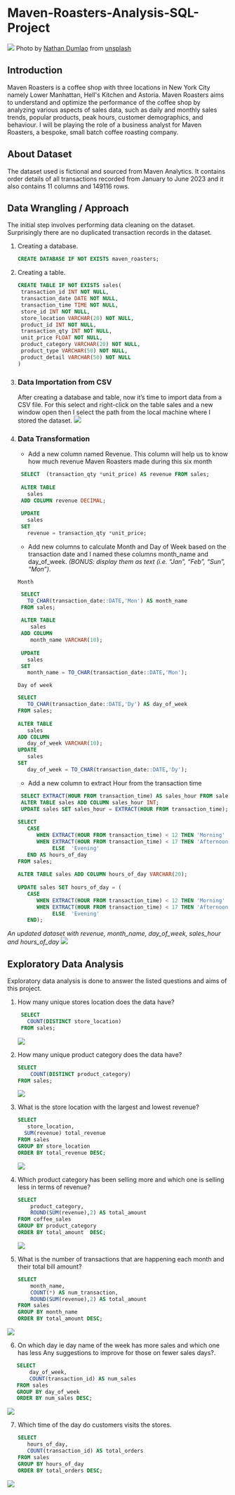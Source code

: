 # Maven-Roasters-Analysis-SQL-Project
![](nathan-dumlao-6VhPY27jdps-unsplash.jpg)
Photo by [Nathan Dumlao](https://unsplash.com/photos/three-person-holding-beverage-cups-6VhPY27jdps) from [unsplash](https://unsplash.com)

## Introduction
Maven Roasters is a coffee shop with three locations in New York City namely Lower Manhattan, Hell's Kitchen and Astoria. Maven Roasters aims to understand and optimize the performance of the coffee shop by analyzing various aspects of sales data, such as daily and monthly sales trends, popular products, peak hours, customer demographics, and behaviour.
I will be playing the role of a business analyst for Maven Roasters, a bespoke, small batch coffee roasting company.

## About Dataset
The dataset used is fictional and sourced from Maven Analytics. It contains order details of all transactions recorded from January to June 2023 and it also contains 11 columns and 149116 rows.

## Data Wrangling / Approach
The initial step involves performing data cleaning on the dataset. Surprisingly there are no duplicated transaction records in the dataset.

1. Creating a database.
   ```sql
   CREATE DATABASE IF NOT EXISTS maven_roasters;
   ```
3. Creating a table.
   ```sql
   CREATE TABLE IF NOT EXISTS sales(
    transaction_id INT NOT NULL,
    transaction_date DATE NOT NULL,
    transaction_time TIME NOT NULL,
    store_id INT NOT NULL,
    store_location VARCHAR(20) NOT NULL,
    product_id INT NOT NULL,
    transaction_qty INT NOT NULL,
    unit_price FLOAT NOT NULL,
    product_category VARCHAR(20) NOT NULL,
    product_type VARCHAR(50) NOT NULL,
    product_detail VARCHAR(50) NOT NULL
   )
   ```
3. ### Data Importation from CSV <br/>
   After creating a database and table, now it’s time to import data from a CSV file. For this select and right-click on the table sales and a new window open then I select the path 
   from the local machine where I stored the dataset.
   ![](import.PNG)

5. ### Data Transformation
   - Add a new column named Revenue. This column will help us to know how much revenue Maven Roasters made during this six month

   ```sql
    SELECT  (transaction_qty *unit_price) AS revenue FROM sales;
      
    ALTER TABLE 
      sales
    ADD COLUMN revenue DECIMAL;
      
    UPDATE 
      sales 
    SET 
      revenue = transaction_qty *unit_price;
     ```

   - Add new columns to calculate Month and Day of Week based on the transaction date and I named these columns month_name and day_of_week. *(BONUS: display them as text (i.e. “Jan”, “Feb”, “Sun”, “Mon”)*.
  
   `Month`

   ```sql
    SELECT 
      TO_CHAR(transaction_date::DATE,'Mon') AS month_name 
    FROM sales;
      
    ALTER TABLE 
       sales 
    ADD COLUMN
       month_name VARCHAR(10);
      	
    UPDATE 
      sales
    SET
      month_name = TO_CHAR(transaction_date::DATE,'Mon');
     ```

   `Day of week`
   
     ```sql
     SELECT 
        TO_CHAR(transaction_date::DATE,'Dy') AS day_of_week 
     FROM sales;
         
     ALTER TABLE 
        sales 
     ADD COLUMN 
        day_of_week VARCHAR(10);
     UPDATE
        sales
     SET
        day_of_week = TO_CHAR(transaction_date::DATE,'Dy');
     ```
   - Add a new column to extract Hour from the transaction time
    
   ```sql
    SELECT EXTRACT(HOUR FROM transaction_time) AS sales_hour FROM sales;
    ALTER TABLE sales ADD COLUMN sales_hour INT;
    UPDATE sales SET sales_hour = EXTRACT(HOUR FROM transaction_time);
      
   SELECT 
      CASE 
         WHEN EXTRACT(HOUR FROM transaction_time) < 12 THEN 'Morning'
         WHEN EXTRACT(HOUR FROM transaction_time) < 17 THEN 'Afternoon'
              ELSE  'Evening' 
      END AS hours_of_day
   FROM sales;
      
   ALTER TABLE sales ADD COLUMN hours_of_day VARCHAR(20);
      
   UPDATE sales SET hours_of_day = (
      CASE 
         WHEN EXTRACT(HOUR FROM transaction_time) < 12 THEN 'Morning'
         WHEN EXTRACT(HOUR FROM transaction_time) < 17 THEN 'Afternoon'
              ELSE  'Evening' 
      END);
   ```
_An updated dataset with revenue, month_name, day_of_week, sales_hour and hours_of_day_
![](tempsnip.png)

## Exploratory Data Analysis
Exploratory data analysis is done to answer the listed questions and aims of this project.

1. How many unique stores location does the data have?
      ```sql
       SELECT
         COUNT(DISTINCT store_location)
       FROM sales;
      ```
   ![](num_stores.PNG)

2. How many unique product category does the data have?
      ```sql
      SELECT
          COUNT(DISTINCT product_category)
      FROM sales;
      ```
   ![](num_products.PNG)
   
3. What is the store location with the largest and lowest revenue?
      ```sql
      SELECT 
         store_location,
      	SUM(revenue) total_revenue
      FROM sales
      GROUP BY store_location
      ORDER BY total_revenue DESC;
   ```
   ![](revenuebystore.PNG)

4. Which product category has been selling more and which one is selling less in terms of revenue?
      ```sql
      SELECT 
          product_category,
          ROUND(SUM(revenue),2) AS total_amount 
      FROM coffee_sales
      GROUP BY product_category
      ORDER BY total_amount  DESC;
      ```
   ![](categorybyrev.PNG)
   
5. What is the number of transactions that are happening each month and their total bill amount?
   ```sql
   SELECT
       month_name,
       COUNT(*) AS num_transaction,
       ROUND(SUM(revenue),2) AS total_amount
   FROM sales
   GROUP BY month_name
   ORDER BY total_amount DESC;
   ```   
![](monthbyrevenue.PNG)
   
6. On which day ie day name of the week has more sales and which one has less Any suggestions to improve for those on fewer sales days?.
```sql
   SELECT
       day_of_week,
       COUNT(transaction_id) AS num_sales
   FROM sales
   GROUP BY day_of_week
   ORDER BY num_sales DESC;
```
![](downumsales.PNG)

7. Which time of the day do customers visits the stores.
   ```sql
   SELECT 
	  hours_of_day,
	  COUNT(transaction_id) AS total_orders
   FROM sales
   GROUP BY hours_of_day
   ORDER BY total_orders DESC;
   ```
![](orderbytimeoftime.PNG)
   
